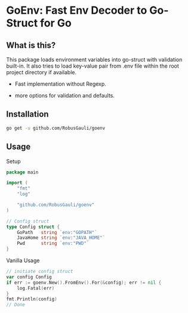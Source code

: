 GoEnv: Fast Env Decoder to Go-Struct for Go 
================================================

What is this?
-------------

This package loads environment variables into go-struct with validation built-in.
It also tries to load key-value pair from .env file within the root project directory if available. 
 - Fast implementation without Regexp.
   
 - more options for validation and defaults.
 



Installation
------------

```sh
go get -u github.com/RobusGauli/goenv
```

Usage
-----

Setup

```go
package main

import (
	"fmt"
	"log"

	"github.com/RobusGauli/goenv"
)

// Config struct
type Config struct {
	GoPath   string `env:"GOPATH"`
	JavaHome string `env:"JAVA_HOME"`
	Pwd      string `env:"PWD"`
}

```

Vanilla Usage

```go
// initiate config struct
var config Config
if err := goenv.New().FromEnv().For(&config); err != nil {
	log.Fatal(err)
}
fmt.Println(config)
// Done
```

